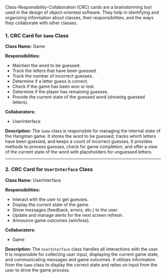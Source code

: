 Class-Responsibility-Collaboration (CRC) cards are a brainstorming tool used in the design of object-oriented software. They help in identifying and organizing information about classes, their responsibilities, and the ways they collaborate with other classes.

### 1. CRC Card for `Game` Class

**Class Name:** Game

**Responsibilities:**
- Maintain the word to be guessed.
- Track the letters that have been guessed.
- Track the number of incorrect guesses.
- Determine if a letter guess is correct.
- Check if the game has been won or lost.
- Determine if the player has remaining guesses.
- Provide the current state of the guessed word (showing guessed letters).

**Collaborators:**
- UserInterface

**Description:**
The `Game` class is responsible for managing the internal state of the Hangman game. It stores the word to be guessed, tracks which letters have been guessed, and keeps a count of incorrect guesses. It provides methods to process guesses, check for game completion, and offer a view of the current state of the word with placeholders for unguessed letters.

---

### 2. CRC Card for `UserInterface` Class

**Class Name:** UserInterface

**Responsibilities:**
- Interact with the user to get guesses.
- Display the current state of the game.
- Show messages (feedback, errors, etc.) to the user.
- Update and manage alerts for the next screen refresh.
- Announce game outcomes (win/loss).

**Collaborators:**
- Game

**Description:**
The `UserInterface` class handles all interactions with the user. It is responsible for collecting user input, displaying the current game state, and communicating messages and game outcomes. It utilizes information from the `Game` class to display the correct state and relies on input from the user to drive the game process.

